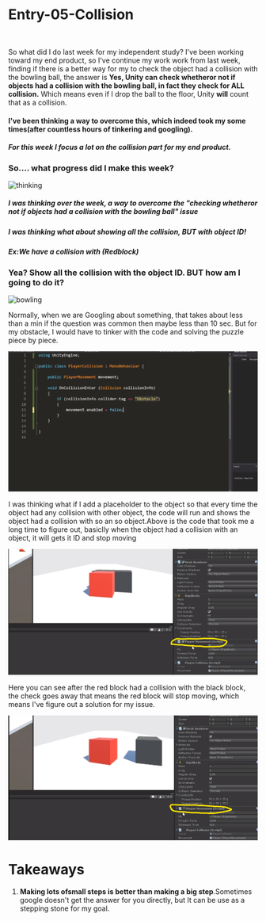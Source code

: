 # Entry-05-Collision
<br>

So what did I do last week for my independent study? I've been working toward my end product, so I've continue my work work from last week, finding if there is a better way for my to check the 
object had a collision with the bowling ball, the answer is <strong>Yes, Unity can check whetheror not if objects had a collision with the bowling ball, in fact they check for ALL collision.</strong>
 Which means even if I drop the ball to the floor, Unity <strong>will</strong> count that as a collision.

<h4>I've been thinking a way to overcome this, which indeed took my some times(after countless hours of tinkering and googling).</h4>


<h5>For this week I focus a lot on the collision part for my end product.</h5>


<h3>So.... what progress did I make this week?</h3>
<img src="https://media.giphy.com/media/OaegIr7dIGfjq/giphy.gif" alt="thinking" >

<h5>I was thinking over the week, a way to overcome the "checking whetheror not if objects had a collision with the bowling ball" issue</h5>
<h5>I was thinking what about showing all the collision, <strong>BUT</strong> with object ID!</h5>
<h5>Ex:We have a collision with (Redblock)</h5>

<h3>Yea? Show all the collision with the object ID. BUT how am I going to do it?</h3>

<img src="https://media.giphy.com/media/Q7jLcqFVM4iIg/giphy.gif" alt="bowling" >

<p>Normally, when we are Googling about something, that takes about less than a min if the question was common then maybe less than 10 sec. But for my obstacle, I would have to tinker with the code and solving the puzzle piece by piece.</p>
<img src="collisioncode.jpg" alt="collision" >
<p>I was thinking what if I add a placeholder to the object so that every time the object had any collision with other object, the code will run and shows the object had a collision with so an so object.Above is the code that took me a long time to figure out, basiclly when the object had a collision with an object, it will gets it ID and stop moving</p>




<img src="collisionbefore.jpg" alt="collisionbefore" >
<p>Here you can see after the red block had a collision with the black block, the check goes away that means the red block will stop moving, which means I've figure out a solution for my issue.</p>
<img src="collisionafter.jpg" alt="collisionafter" >



<h1>Takeaways</h1>
<ol>
  <li><strong>Making lots ofsmall steps is better than making a big step</strong>.Sometimes google doesn't get the answer for you directly, but It can be use as a stepping stone for my goal.</li>
  
</ol>


